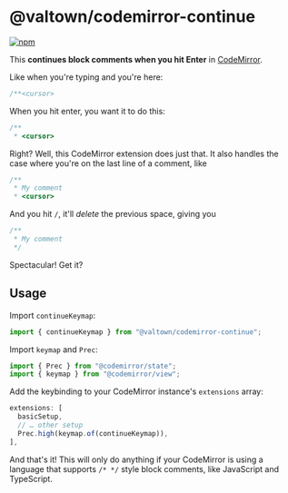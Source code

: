 # @valtown/codemirror-continue

<a href="https://www.npmjs.com/package/@valtown/codemirror-continue" rel="nofollow"><img src="https://img.shields.io/npm/v/@valtown/codemirror-continue.svg" alt="npm"></a>

This **continues block comments when you
hit Enter** in [CodeMirror](https://codemirror.net/).

Like when you're typing and you're here:

```ts
/**<cursor>
```

When you hit enter, you want it to do this:

```ts
/**
 * <cursor>
```

Right? Well, this CodeMirror extension does just that. It
also handles the case where you're on the last line of a
comment, like

```ts
/**
 * My comment
 * <cursor>
```

And you hit `/`, it'll _delete_ the previous space, giving you

```ts
/**
 * My comment
 */
```

Spectacular! Get it?

## Usage

Import `continueKeymap`:

```ts
import { continueKeymap } from "@valtown/codemirror-continue";
```

Import `keymap` and `Prec`:

```ts
import { Prec } from "@codemirror/state";
import { keymap } from "@codemirror/view";
```

Add the keybinding to your CodeMirror instance's `extensions` array:

```ts
extensions: [
  basicSetup,
  // … other setup
  Prec.high(keymap.of(continueKeymap)),
],
```

And that's it! This will only do anything if your CodeMirror
is using a language that supports `/* */` style block comments,
like JavaScript and TypeScript.
